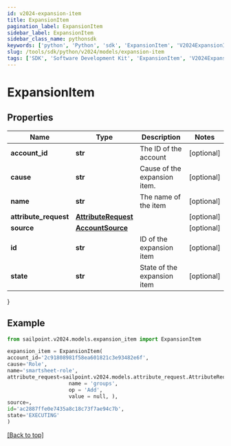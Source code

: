 ```yaml
---
id: v2024-expansion-item
title: ExpansionItem
pagination_label: ExpansionItem
sidebar_label: ExpansionItem
sidebar_class_name: pythonsdk
keywords: ['python', 'Python', 'sdk', 'ExpansionItem', 'V2024ExpansionItem']
slug: /tools/sdk/python/v2024/models/expansion-item
tags: ['SDK', 'Software Development Kit', 'ExpansionItem', 'V2024ExpansionItem']
---
```


# ExpansionItem

## Properties

| Name | Type | Description | Notes |
| --- | --- | --- | --- |
| **account_id** | **str** | The ID of the account | [optional] |
| **cause** | **str** | Cause of the expansion item. | [optional] |
| **name** | **str** | The name of the item | [optional] |
| **attribute_request** | [**AttributeRequest**](attribute-request) |  | [optional] |
| **source** | [**AccountSource**](account-source) |  | [optional] |
| **id** | **str** | ID of the expansion item | [optional] |
| **state** | **str** | State of the expansion item | [optional] |

}

## Example

```python
from sailpoint.v2024.models.expansion_item import ExpansionItem

expansion_item = ExpansionItem(
account_id='2c91808981f58ea601821c3e93482e6f',
cause='Role',
name='smartsheet-role',
attribute_request=sailpoint.v2024.models.attribute_request.AttributeRequest(
                    name = 'groups',
                    op = 'Add',
                    value = null, ),
source=,
id='ac2887ffe0e7435a8c18c73f7ae94c7b',
state='EXECUTING'
)

```

[[Back to top]](#)
